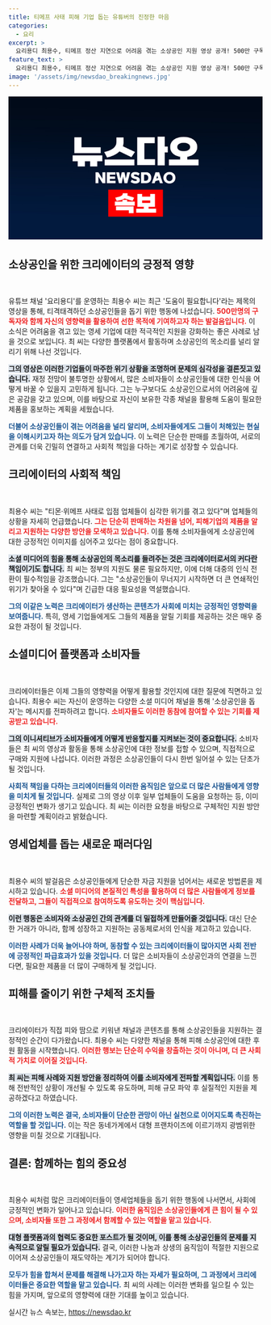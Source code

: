 ```yaml
---
title: 티메프 사태 피해 기업 돕는 유튜버의 진정한 마음
categories:
  - 요리
excerpt: >
  요리용디 최용수, 티메프 정산 지연으로 어려움 겪는 소상공인 지원 영상 공개! 500만 구독자가 함께하는 선한 영향력, 생존의 위기를 극복할 동료 크리에이터와 플랫폼의 동참이 절실하다. 클릭해 자세한 이야기를 확인하세요!
feature_text: >
  요리용디 최용수, 티메프 정산 지연으로 어려움 겪는 소상공인 지원 영상 공개! 500만 구독자가 함께하는 선한 영향력, 생존의 위기를 극복할 동료 크리에이터와 플랫폼의 동참이 절실하다. 클릭해 자세한 이야기를 확인하세요!
image: '/assets/img/newsdao_breakingnews.jpg'
---
```


<p><img src="/assets/img/newsdao_breakingnews.jpg" alt="cryptoinkorea 속보" /></p>

<h2 data-ke-size="size26">소상공인을 위한 크리에이터의 긍정적 영향</h2>

<p data-ke-size="size16">&nbsp;</p>

<p>유튜브 채널 '요리용디'를 운영하는 최용수 씨는 최근 '도움이 필요합니다'라는 제목의 영상을 통해, 티격태격하던 소상공인들을 돕기 위한 행동에 나섰습니다. <b><span style="color: #ee2323;">500만명의 구독자와 함께 자신의 영향력을 활용하여 선한 목적에 기여하고자 하는 발걸음입니다.</span></b> 이 소식은 어려움을 겪고 있는 영세 기업에 대한 적극적인 지원을 강화하는 좋은 사례로 남을 것으로 보입니다. 최 씨는 다양한 플랫폼에서 활동하며 소상공인의 목소리를 널리 알리기 위해 나선 것입니다.</p>

<p><b><span style="background-color: #21538527;">그의 영상은 이러한 기업들이 마주한 위기 상황을 조명하며 문제의 심각성을 결론짓고 있습니다.</span></b> 재정 전망이 불투명한 상황에서, 많은 소비자들이 소상공인들에 대한 인식을 어떻게 바꿀 수 있을지 고민하게 됩니다. 그는 누구보다도 소상공인으로서의 어려움에 깊은 공감을 갖고 있으며, 이를 바탕으로 자신이 보유한 각종 채널을 활용해 도움이 필요한 제품을 홍보하는 계획을 세웠습니다.</p>

<p><b><span style="color: #1a5490;">더불어 소상공인들이 겪는 어려움을 널리 알리며, 소비자들에게도 그들이 처해있는 현실을 이해시키고자 하는 의도가 담겨 있습니다.</span></b> 이 노력은 단순한 판매를 초월하여, 서로의 관계를 더욱 긴밀히 연결하고 사회적 책임을 다하는 계기로 성장할 수 있습니다.</p>

<h2 data-ke-size="size26">크리에이터의 사회적 책임</h2>

<p data-ke-size="size16">&nbsp;</p>

<p>최용수 씨는 "티몬·위메프 사태로 입점 업체들이 심각한 위기를 겪고 있다"며 업체들의 상황을 자세히 언급했습니다. <b><span style="color: #ee2323;">그는 단순히 판매하는 차원을 넘어, 피해기업의 제품을 알리고 지원하는 다양한 방안을 모색하고 있습니다.</span></b> 이를 통해 소비자들에게 소상공인에 대한 긍정적인 이미지를 심어주고 있다는 점이 중요합니다.</p>

<p><b><span style="background-color: #21538527;">소셜 미디어의 힘을 통해 소상공인의 목소리를 들려주는 것은 크리에이터로서의 커다란 책임이기도 합니다.</span></b> 최 씨는 정부의 지원도 물론 필요하지만, 이에 더해 대중의 인식 전환이 필수적임을 강조했습니다. 그는 "소상공인들이 무너지기 시작하면 더 큰 연쇄적인 위기가 찾아올 수 있다"며 긴급한 대응 필요성을 역설했습니다.</p>

<p><b><span style="color: #1a5490;">그의 이같은 노력은 크리에이터가 생산하는 콘텐츠가 사회에 미치는 긍정적인 영향력을 보여줍니다.</span></b> 특히, 영세 기업들에게도 그들의 제품을 알릴 기회를 제공하는 것은 매우 중요한 과정이 될 것입니다.</p>

<h2 data-ke-size="size26">소셜미디어 플랫폼과 소비자들</h2>

<p data-ke-size="size16">&nbsp;</p>

<p>크리에이터들은 이제 그들의 영향력을 어떻게 활용할 것인지에 대한 질문에 직면하고 있습니다. 최용수 씨는 자신이 운영하는 다양한 소셜 미디어 채널을 통해 '소상공인을 돕자'는 메시지를 전파하려고 합니다. <b><span style="color: #ee2323;">소비자들도 이러한 동참에 참여할 수 있는 기회를 제공받고 있습니다.</span></b></p>

<p><b><span style="background-color: #21538527;">그의 이니셔티브가 소비자들에게 어떻게 반응할지를 지켜보는 것이 중요합니다.</span></b> 소비자들은 최 씨의 영상과 활동을 통해 소상공인에 대한 정보를 접할 수 있으며, 직접적으로 구매와 지원에 나섭니다. 이러한 과정은 소상공인들이 다시 한번 일어설 수 있는 단초가 될 것입니다.</p>

<p><b><span style="color: #1a5490;">사회적 책임을 다하는 크리에이터들의 이러한 움직임은 앞으로 더 많은 사람들에게 영향을 미치게 될 것입니다.</span></b> 실제로 그의 영상 이후 일부 업체들이 도움을 요청하는 등, 이미 긍정적인 변화가 생기고 있습니다. 최 씨는 이러한 요청을 바탕으로 구체적인 지원 방안을 마련할 계획이라고 밝혔습니다.</p>

<h2 data-ke-size="size26">영세업체를 돕는 새로운 패러다임</h2>

<p data-ke-size="size16">&nbsp;</p>

<p>최용수 씨의 발걸음은 소상공인들에게 단순한 자금 지원을 넘어서는 새로운 방법론을 제시하고 있습니다. <b><span style="color: #ee2323;">소셜 미디어의 본질적인 특성을 활용하여 더 많은 사람들에게 정보를 전달하고, 그들이 직접적으로 참여하도록 유도하는 것이 핵심입니다.</span></b></p>

<p><b><span style="background-color: #21538527;">이런 행동은 소비자와 소상공인 간의 관계를 더 밀접하게 만들어줄 것입니다.</span></b> 대신 단순한 거래가 아니라, 함께 성장하고 지원하는 공동체로서의 인식을 제고하고 있습니다. </p>

<p><b><span style="color: #1a5490;">이러한 사례가 더욱 늘어나야 하며, 동참할 수 있는 크리에이터들이 많아지면 사회 전반에 긍정적인 파급효과가 있을 것입니다.</span></b> 더 많은 소비자들이 소상공인과의 연결을 느낀다면, 필요한 제품을 더 많이 구매하게 될 것입니다. </p>

<h2 data-ke-size="size26">피해를 줄이기 위한 구체적 조치들</h2>

<p data-ke-size="size16">&nbsp;</p>

<p>크리에이터가 직접 피와 땀으로 키워낸 채널과 콘텐츠를 통해 소상공인들을 지원하는 결정적인 순간이 다가왔습니다. 최용수 씨는 다양한 채널을 통해 피해 소상공인에 대한 후원 활동을 시작했습니다. <b><span style="color: #ee2323;">이러한 행보는 단순히 수익을 창출하는 것이 아니며, 더 큰 사회적 가치로 이어질 것입니다.</span></b></p>

<p><b><span style="background-color: #21538527;">최 씨는 피해 사례와 지원 방안을 정리하여 이를 소비자에게 전파할 계획입니다.</span></b> 이를 통해 전반적인 상황이 개선될 수 있도록 유도하며, 피해 규모 파악 후 실질적인 지원을 제공하겠다고 하였습니다. </p>

<p><b><span style="color: #1a5490;">그의 이러한 노력은 결국, 소비자들이 단순한 관망이 아닌 실천으로 이어지도록 촉진하는 역할을 할 것입니다.</span></b> 이는 작은 동네가게에서 대형 프랜차이즈에 이르기까지 광범위한 영향을 미칠 것으로 기대됩니다.</p>

<h2 data-ke-size="size26">결론: 함께하는 힘의 중요성</h2>

<p data-ke-size="size16">&nbsp;</p>

<p>최용수 씨처럼 많은 크리에이터들이 영세업체들을 돕기 위한 행동에 나서면서, 사회에 긍정적인 변화가 일어나고 있습니다. <b><span style="color: #ee2323;">이러한 움직임은 소상공인들에게 큰 힘이 될 수 있으며, 소비자들 또한 그 과정에서 함께할 수 있는 역할을 맡고 있습니다.</span></b> </p>

<p><b><span style="background-color: #21538527;">대형 플랫폼과의 협력도 중요한 포스트가 될 것이며, 이를 통해 소상공인들의 문제를 지속적으로 알릴 필요가 있습니다.</span></b> 결국, 이러한 나눔과 상생의 움직임이 적절한 지원으로 이어져 소상공인들이 재도약하는 계기가 되어야 합니다. </p>

<p><b><span style="color: #1a5490;">모두가 힘을 합쳐서 문제를 해결해 나가고자 하는 자세가 필요하며, 그 과정에서 크리에이터들은 중요한 역할을 맡고 있습니다.</span></b> 최 씨의 사례는 이러한 변화를 일으킬 수 있는 힘을 가지며, 앞으로의 영향력에 대한 기대를 높이고 있습니다.</p>
실시간 뉴스 속보는, <a href="https://newsdao.kr" rel="dofollow">https://newsdao.kr</a>



